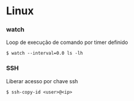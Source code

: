 # Linux

### watch
Loop de execução de comando por timer definido
```shell
$ watch --interval=0.0 ls -lh
```

### SSH
Liberar acesso por chave ssh
```
$ ssh-copy-id <user>@<ip>
```
